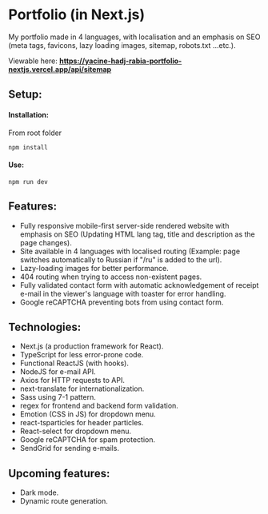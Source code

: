 # Portfolio (in Next.js)

My portfolio made in 4 languages, with localisation and an emphasis on SEO (meta tags, favicons, lazy loading images, sitemap, robots.txt ...etc.).

Viewable here: **https://yacine-hadj-rabia-portfolio-nextjs.vercel.app/api/sitemap**

## Setup:

#### Installation:

From root folder

```
npm install
```

#### Use:

```
npm run dev
```

## Features:

- Fully responsive mobile-first server-side rendered website with emphasis on SEO (Updating HTML lang tag, title and description as the page changes).
- Site available in 4 languages with localised routing (Example: page switches automatically to Russian if "/ru" is added to the url).
- Lazy-loading images for better performance.
- 404 routing when trying to access non-existent pages.
- Fully validated contact form with automatic acknowledgement of receipt e-mail in the viewer's language with toaster for error handling.
- Google reCAPTCHA preventing bots from using contact form.

## Technologies:

- Next.js (a production framework for React).
- TypeScript for less error-prone code.
- Functional ReactJS (with hooks).
- NodeJS for e-mail API.
- Axios for HTTP requests to API.
- next-translate for internationalization.
- Sass using 7-1 pattern.
- regex for frontend and backend form validation.
- Emotion (CSS in JS) for dropdown menu.
- react-tsparticles for header particles.
- React-select for dropdown menu.
- Google reCAPTCHA for spam protection.
- SendGrid for sending e-mails.

## Upcoming features:

- Dark mode.
- Dynamic route generation.
